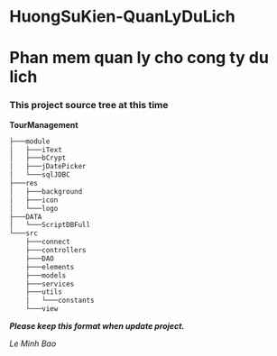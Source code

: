 # HuongSuKien-QuanLyDuLich

<h1>Phan mem quan ly cho cong ty du lich </h1>
<h3>This project source tree at this time</h3>

<b>TourManagement</b>

```bash
├───module
│   ├───iText
│   ├───bCrypt
│   ├───jDatePicker
│   └───sqlJDBC
├───res
│   ├───background
│   ├───icon
│   └───logo
├───DATA
│   └───ScriptDBFull
└───src
    ├───connect
    ├───controllers
    ├───DAO
    ├───elements
    ├───models
    ├───services
    ├───utils
    │   └───constants
    └───view
```

<b><i>Please keep this format when update project.</i></b>

<i>Le Minh Bao</i>
